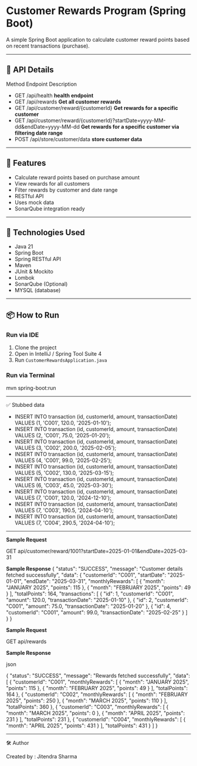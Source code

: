 # Customer Rewards Program (Spring Boot)

A simple Spring Boot application to calculate customer reward points based on recent transactions (purchase).

---

## 🔗 API Details

Method	Endpoint	Description
- GET     /api/health **health endpoint**
- GET	  /api/rewards	**Get all customer rewards**
- GET	  /api/customer/reward/{customerId}	**Get rewards for a specific customer**
- GET	  /api/customer/reward/{customerId}?startDate=yyyy-MM-dd&endDate=yyyy-MM-dd	**Get rewards for a specific customer via filtering date range**
- POST    /api/store/customer/data **store customer data**

---

## 🧩 Features

- Calculate reward points based on purchase amount
- View rewards for all customers
- Filter rewards by customer and date range
- RESTful API
- Uses mock data
- SonarQube integration ready

---

## 🚀 Technologies Used

- Java 21
- Spring Boot
- Spring RESTful API
- Maven
- JUnit & Mockito
- Lombok
- SonarQube (Optional)
- MYSQL (database)

---

## 📦 How to Run

### Run via IDE
1. Clone the project
2. Open in IntelliJ / Spring Tool Suite 4
3. Run `CustomerRewardsApplication.java`

### Run via Terminal

mvn spring-boot:run

---

✅ Stubbed data

- INSERT INTO transaction (id, customerId, amount, transactionDate) VALUES (1, 'C001', 120.0, '2025-01-10');
- INSERT INTO transaction (id, customerId, amount, transactionDate) VALUES (2, 'C001', 75.0, '2025-01-20');
- INSERT INTO transaction (id, customerId, amount, transactionDate) VALUES (3, 'C002', 200.0, '2025-02-05');
- INSERT INTO transaction (id, customerId, amount, transactionDate) VALUES (4, 'C001', 99.0, '2025-02-25');
- INSERT INTO transaction (id, customerId, amount, transactionDate) VALUES (5, 'C002', 130.0, '2025-03-15');
- INSERT INTO transaction (id, customerId, amount, transactionDate) VALUES (6, 'C003', 45.0, '2025-03-30');
- INSERT INTO transaction (id, customerId, amount, transactionDate) VALUES (7, 'C001', 120.0, '2024-12-10');
- INSERT INTO transaction (id, customerId, amount, transactionDate) VALUES (7, 'C003', 190.5, '2024-04-10');
- INSERT INTO transaction (id, customerId, amount, transactionDate) VALUES (7, 'C004', 290.5, '2024-04-10');

---
**Sample Request**

GET api/customer/reward/1001?startDate=2025-01-01&endDate=2025-03-31

**Sample Response**
{ 
    "status": "SUCCESS",
    "message": "Customer details fetched successfully",
    "data": {
        "customerId": "C001",
        "startDate": "2025-01-01",
        "endDate": "2025-03-31",
        "monthlyRewards": [
            {
                "month": "JANUARY 2025",
                "points": 115
            },
            {
                "month": "FEBRUARY 2025",
                "points": 49
            }
        ],
        "totalPoints": 164,
        "transactions": [
            {
                "id": 1,
                "customerId": "C001",
                "amount": 120.0,
                "transactionDate": "2025-01-10"
            },
            {
                "id": 2,
                "customerId": "C001",
                "amount": 75.0,
                "transactionDate": "2025-01-20"
            },
            {
                "id": 4,
                "customerId": "C001",
                "amount": 99.0,
                "transactionDate": "2025-02-25"
            }
        ]
    }
}

**Sample Request**

GET api/rewards

**Sample Response**

json

{
    "status": "SUCCESS",
    "message": "Rewards fetched successfully",
    "data": [
        {
            "customerId": "C001",
            "monthlyRewards": [
                {
                    "month": "JANUARY 2025",
                    "points": 115
                },
                {
                    "month": "FEBRUARY 2025",
                    "points": 49
                }
            ],
            "totalPoints": 164
        },
        {
            "customerId": "C002",
            "monthlyRewards": [
                {
                    "month": "FEBRUARY 2025",
                    "points": 250
                },
                {
                    "month": "MARCH 2025",
                    "points": 110
                }
            ],
            "totalPoints": 360
        },
        {
            "customerId": "C003",
            "monthlyRewards": [
                {
                    "month": "MARCH 2025",
                    "points": 0
                },
                {
                    "month": "APRIL 2025",
                    "points": 231
                }
            ],
            "totalPoints": 231
        },
        {
            "customerId": "C004",
            "monthlyRewards": [
                {
                    "month": "APRIL 2025",
                    "points": 431
                }
            ],
            "totalPoints": 431
        }
    ]
}

---

🛠 Author

Created by : Jitendra Sharma
